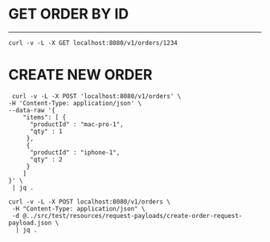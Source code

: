 # GET ORDER BY ID
---------------------
```shell
curl -v -L -X GET localhost:8080/v1/orders/1234
```

# CREATE NEW ORDER

```shell
 curl -v -L -X POST 'localhost:8080/v1/orders' \
-H 'Content-Type: application/json' \
--data-raw '{
    "items": [ {
      "productId" : "mac-pro-1",
      "qty" : 1
     }, 
     {
      "productId" : "iphone-1",
      "qty" : 2
     } 
    ]
}' \
 | jq .
```

```shell
curl -v -L -X POST localhost:8080/v1/orders \
 -H "Content-Type: application/json" \
 -d @../src/test/resources/request-payloads/create-order-request-payload.json \
  | jq .
```
